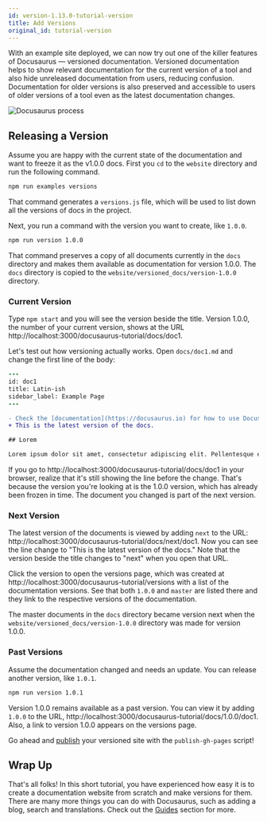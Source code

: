 ```yaml
---
id: version-1.13.0-tutorial-version
title: Add Versions
original_id: tutorial-version
---
```


With an example site deployed, we can now try out one of the killer features of Docusaurus &mdash; versioned documentation. Versioned documentation helps to show relevant documentation for the current version of a tool and also hide unreleased documentation from users, reducing confusion. Documentation for older versions is also preserved and accessible to users of older versions of a tool even as the latest documentation changes.

<img alt="Docusaurus process" src="/img/undraw_docusaurus_process.svg" class="docImage"/>

## Releasing a Version

Assume you are happy with the current state of the documentation and want to freeze it as the v1.0.0 docs. First you `cd` to the `website` directory and run the following command.

```sh
npm run examples versions
```

That command generates a `versions.js` file, which will be used to list down all the versions of docs in the project.

Next, you run a command with the version you want to create, like `1.0.0`.

```sh
npm run version 1.0.0
```

That command preserves a copy of all documents currently in the `docs` directory and makes them available as documentation for version 1.0.0. The `docs` directory is copied to the `website/versioned_docs/version-1.0.0` directory.

### Current Version

Type `npm start` and you will see the version beside the title. Version 1.0.0, the number of your current version, shows at the URL http://localhost:3000/docusaurus-tutorial/docs/doc1.

Let's test out how versioning actually works. Open `docs/doc1.md` and change the first line of the body:

```diff
---
id: doc1
title: Latin-ish
sidebar_label: Example Page
---

- Check the [documentation](https://docusaurus.io) for how to use Docusaurus.
+ This is the latest version of the docs.

## Lorem

Lorem ipsum dolor sit amet, consectetur adipiscing elit. Pellentesque elementum dignissim ultricies.
```

If you go to http://localhost:3000/docusaurus-tutorial/docs/doc1 in your browser, realize that it's still showing the line before the change. That's because the version you're looking at is the 1.0.0 version, which has already been frozen in time. The document you changed is part of the next version.

### Next Version

The latest version of the documents is viewed by adding `next` to the URL: http://localhost:3000/docusaurus-tutorial/docs/next/doc1. Now you can see the line change to "This is the latest version of the docs." Note that the version beside the title changes to "next" when you open that URL.

Click the version to open the versions page, which was created at http://localhost:3000/docusaurus-tutorial/versions with a list of the documentation versions. See that both `1.0.0` and `master` are listed there and they link to the respective versions of the documentation.

The master documents in the `docs` directory became version next when the `website/versioned_docs/version-1.0.0` directory was made for version 1.0.0.

### Past Versions

Assume the documentation changed and needs an update. You can release another version, like `1.0.1`.

```sh
npm run version 1.0.1
```

Version 1.0.0 remains available as a past version. You can view it by adding `1.0.0` to the URL, http://localhost:3000/docusaurus-tutorial/docs/1.0.0/doc1. Also, a link to version 1.0.0 appears on the versions page.

Go ahead and [publish](https://docusaurus.io/docs/en/next/tutorial-publish-site) your versioned site with the `publish-gh-pages` script!

## Wrap Up

That's all folks! In this short tutorial, you have experienced how easy it is to create a documentation website from scratch and make versions for them. There are many more things you can do with Docusaurus, such as adding a blog, search and translations. Check out the [Guides](https://docusaurus.io/docs/en/next/versioning) section for more.
